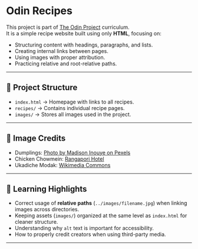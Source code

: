 # Odin Recipes  

This project is part of [The Odin Project](https://www.theodinproject.com) curriculum.  
It is a simple recipe website built using only **HTML**, focusing on:  
- Structuring content with headings, paragraphs, and lists.  
- Creating internal links between pages.  
- Using images with proper attribution.  
- Practicing relative and root-relative paths.  

---

## 📂 Project Structure  


- `index.html` → Homepage with links to all recipes.  
- `recipes/` → Contains individual recipe pages.  
- `images/` → Stores all images used in the project.  

---

## 📸 Image Credits  

- Dumplings: [Photo by Madison Inouye on Pexels](https://www.pexels.com/photo/dumplings-in-plastic-container-3728295/)  
- Chicken Chowmein: [Rangapori Hotel](https://rangaporihotel.com/shop/chicken-chaomin/)  
- Ukadiche Modak: [Wikimedia Commons](https://commons.wikimedia.org/wiki/File:Puneri_Ukadiche_Modak.jpg)  

---

## 🚀 Learning Highlights  

- Correct usage of **relative paths** (`../images/filename.jpg`) when linking images across directories.  
- Keeping assets (`images/`) organized at the same level as `index.html` for cleaner structure.  
- Understanding why `alt` text is important for accessibility.  
- How to properly credit creators when using third-party media.  

---
